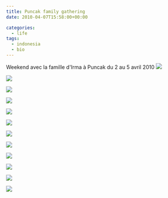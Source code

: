 ```yaml
---
title: Puncak family gathering
date: 2010-04-07T15:58:00+00:00

categories:
  - life
tags:
  - indonesia
  - bio
---
```


Weekend avec la famille d'Irma à Puncak du 2 au 5 avril 2010
![](media/DSC_1608.jpg)

![](media/DSC_1610.jpg)

![](media/DSC_1641.jpg)

![](media/DSC_1700.jpg)

![](media/DSC_1994.jpg)

![](media/DSC_2011.jpg)

![](media/DSC_2045.jpg)

![](media/DSC_2059.jpg)

![](media/DSC_2081.jpg)

![](media/DSC_2094.jpg)

![](media/DSC_2139.jpg)

![](media/DSC_2209.jpg)